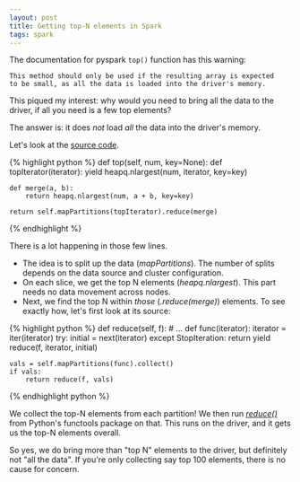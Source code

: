```yaml
---
layout: post
title: Getting top-N elements in Spark
tags: spark
---
```


The documentation for pyspark `top()` function has this warning:

```
This method should only be used if the resulting array is expected
to be small, as all the data is loaded into the driver's memory.
```

This piqued my interest: why would you need to bring all the data to
the driver, if all you need is a few top elements?

The answer is: it does *not* load *all* the data into the driver's
memory.

<!--more-->

Let's look at the [source
code](https://spark.apache.org/docs/2.3.1/api/python/_modules/pyspark/rdd.html#RDD.top).

{% highlight python %}
def top(self, num, key=None):
    def topIterator(iterator):
        yield heapq.nlargest(num, iterator, key=key)

    def merge(a, b):
        return heapq.nlargest(num, a + b, key=key)

    return self.mapPartitions(topIterator).reduce(merge)
{% endhighlight %}

There is a lot happening in those few lines.

* The idea is to split up the data (_mapPartitions_).  The number of
splits depends on the data source and cluster configuration.
* On each slice, we get the top N elements (_heapq.nlargest_).  This
part needs no data movement across nodes.
* Next, we find the top N within _those_ (_.reduce(merge)_) elements.
To see exactly how, let's first look at its source:

{% highlight python %}
def reduce(self, f):
    # ...
    def func(iterator):
        iterator = iter(iterator)
        try:
            initial = next(iterator)
        except StopIteration:
            return
        yield reduce(f, iterator, initial)

    vals = self.mapPartitions(func).collect()
    if vals:
        return reduce(f, vals)
{% endhighlight python %}

We collect the top-N elements from each partition! We then run
[_reduce()_](https://docs.python.org/3/library/functools.html) from
Python's functools package on that.  This runs on the driver, and it
gets us the top-N elements overall.

So yes, we do bring more than "top N" elements to the driver, but
definitely not "all the data".  If you're only collecting say top 100
elements, there is no cause for concern.
